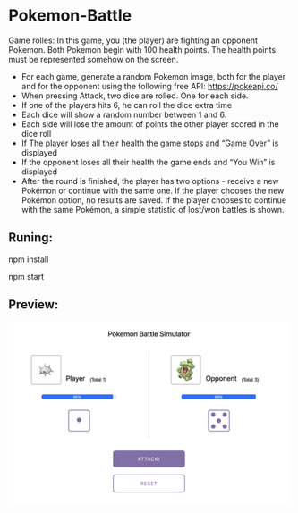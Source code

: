 # Pokemon-Battle

Game rolles:
In this game, you (the player) are fighting an opponent Pokemon. Both Pokemon begin with 100 health points. The health points must be represented somehow on the screen.
- For each game, generate a random Pokemon image, both for the player and for the opponent using the following free API: https://pokeapi.co/ 
- When pressing Attack, two dice are rolled. One for each side.
- If one of the players hits 6, he can roll the dice extra time
- Each dice will show a random number between 1 and 6.
- Each side will lose the amount of points the other player scored in the dice roll
- If The player loses all their health the game stops and “Game Over” is displayed
- If the opponent loses all their health the game ends and “You Win” is displayed
- After the round is finished, the player has two options - receive a new Pokémon
or continue with the same one. If the player chooses the new Pokémon option, no results are saved. If the player chooses to continue with the same Pokémon, a simple statistic of lost/won battles is shown.

## Runing:
npm install

npm start

## Preview:

![image description](https://raw.githubusercontent.com/yaelbe/pokemon-battle/main/screens/screen_1.png)
